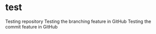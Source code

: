 # test
Testing repository
Testing the branching feature in GitHub
Testing the commit feature in GitHub
